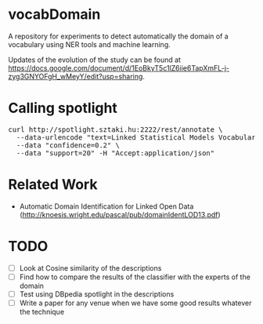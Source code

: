vocabDomain
===========

A repository for experiments to detect automatically the domain of a vocabulary using NER tools and machine learning.

Updates of the evolution of the study can be found at https://docs.google.com/document/d/1EoBkyT5c1lZ6iie6TapXmFL-j-zyg3GNYOFgH_wMeyY/edit?usp=sharing.


Calling spotlight
=================

<pre>
curl http://spotlight.sztaki.hu:2222/rest/annotate \
  --data-urlencode "text=Linked Statistical Models Vocabulary. A Vocabulary for Incorporating Predictive Models into the Linked Data Web." \
  --data "confidence=0.2" \
  --data "support=20" -H "Accept:application/json"
</pre>

Related Work
============
  - Automatic Domain Identification for Linked Open Data (http://knoesis.wright.edu/pascal/pub/domainIdentLOD13.pdf) 

TODO
====
  - [ ] Look at Cosine similarity of the descriptions 
  - [ ] Find how to compare the results of the classifier with the experts of the domain
  - [ ] Test using DBpedia spotlight in the descriptions
  - [ ] Write a paper for any venue when we have some good results whatever the technique

